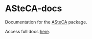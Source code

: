 ASteCA-docs
===========

Documentation for the [ASteCA](http://asteca.github.io) package.

Access full docs [here](http://asteca.readthedocs.org/).
